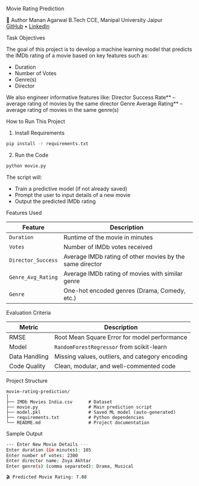 Movie Rating Prediction 

👤 Author
Manan Agarwal
B.Tech CCE, Manipal University Jaipur  
[GitHub](https://github.com/Manan-Agarwal-1) • [LinkedIn](https://www.linkedin.com/in/manan-agarwal-9b561135b?utm_source=share&utm_campaign=share_via&utm_content=profile&utm_medium=android_app)

Task Objectives

The goal of this project is to develop a machine learning model that predicts the IMDb rating of a movie based on key features such as:

- Duration
- Number of Votes
- Genre(s)
- Director

We also engineer informative features like:
Director Success Rate** – average rating of movies by the same director
Genre Average Rating** – average rating of movies in the same genre(s)


 How to Run This Project


1. Install Requirements

```bash
pip install -r requirements.txt
```

2. Run the Code

```bash
python movie.py
```

The script will:
- Train a predictive model (if not already saved)
- Prompt the user to input details of a new movie
- Output the predicted IMDb rating


Features Used

| Feature             | Description                                               |
|--------------------|-----------------------------------------------------------|
| `Duration`         | Runtime of the movie in minutes                           |
| `Votes`            | Number of IMDb votes received                             |
| `Director_Success` | Average IMDb rating of other movies by the same director  |
| `Genre_Avg_Rating` | Average IMDb rating of movies with similar genre          |
| `Genre`            | One-hot encoded genres (Drama, Comedy, etc.)              |


Evaluation Criteria

| Metric         | Description                                         |
|----------------|-----------------------------------------------------|
| RMSE           | Root Mean Square Error for model performance        |
| Model          | `RandomForestRegressor` from scikit-learn           |
| Data Handling  | Missing values, outliers, and category encoding     |
| Code Quality   | Clean, modular, and well-commented code             |


Project Structure

```
movie-rating-prediction/
│
├── IMDb Movies India.csv      # Dataset
├── movie.py                   # Main prediction script
├── model.pkl                  # Saved ML model (auto-generated)
├── requirements.txt           # Python dependencies
└── README.md                  # Project documentation
```



Sample Output

```bash
--- Enter New Movie Details ---
Enter duration (in minutes): 105
Enter number of votes: 2300
Enter director name: Zoya Akhtar
Enter genre(s) (comma separated): Drama, Musical

🎬 Predicted Movie Rating: 7.88
